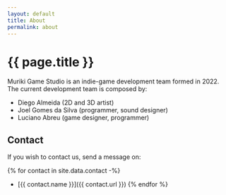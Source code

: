 ```yaml
---
layout: default
title: About
permalink: about
---
```


# {{ page.title }}

Muriki Game Studio is an indie-game development team formed in 2022.
The current development team is composed by:

- Diego Almeida (2D and 3D artist)
- Joel Gomes da Silva (programmer, sound designer)
- Luciano Abreu (game designer, programmer)

## Contact

If you wish to contact us, send a message on:

{% for contact in site.data.contact -%}
- [{{ contact.name }}]({{ contact.url }})
{% endfor %}
